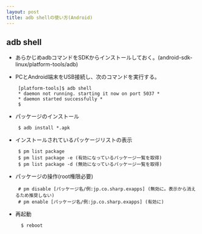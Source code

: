 ```yaml
---
layout: post
title: adb shellの使い方(Android)
---
```


## adb shell
 - あらかじめadbコマンドをSDKからインストールしておく。(android-sdk-linux/platform-tools/adb)
 - PCとAndroid端末をUSB接続し、次のコマンドを実行する。

        [platform-tools]$ adb shell
        * daemon not running. starting it now on port 5037 *
        * daemon started successfully *
        $

 - パッケージのインストール

        $ adb install *.apk

 - インストールされているパッケージリストの表示

        $ pm list package
        $ pm list package -e (有効になっているパッケージ一覧を取得)
        $ pm list package -d (無効になっているパッケージ一覧を取得)

 - パッケージの操作(root権限必要)

        # pm disable [パッケージ名/例:jp.co.sharp.exapps] (無効に。表示から消えるため推奨しない)
        # pm enable [パッケージ名/例:jp.co.sharp.exapps] (有効に)

- 再起動

        $ reboot
